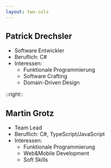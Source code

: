 ```yaml
---
layout: two-cols
---
```


## Patrick Drechsler

- Software Entwickler
- Beruflich: C#
- Interessen:
    - Funktionale Programmierung
    - Software Crafting
    - Domain-Driven Design

::right::

## Martin Grotz

- Team Lead
- Beruflich: C#, TypeScript/JavaScript
- Interessen:
    - Funktionale Programmierung
    - Web&Mobile Development
    - Soft Skills

